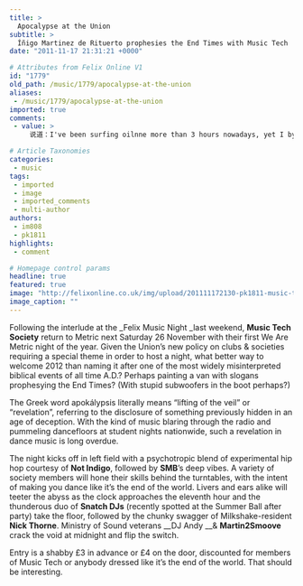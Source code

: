 ```yaml
---
title: >
  Apocalypse at the Union
subtitle: >
  Íñigo Martinez de Rituerto prophesies the End Times with Music Tech
date: "2011-11-17 21:31:21 +0000"

# Attributes from Felix Online V1
id: "1779"
old_path: /music/1779/apocalypse-at-the-union
aliases:
 - /music/1779/apocalypse-at-the-union
imported: true
comments:
 - value: >
     说道：I've been surfing oilnne more than 3 hours nowadays, yet I by no means found any attention-grabbing article like yours. It's beautiful value sufficient for me. In my opinion, if all site owners and bloggers made just right content material as you probably did, the net can be a lot more useful than ever before. “Wherever they burn books, they will also, in the end, burn people.” by Heinrich Heine.,说道：Notwithstanding to become a <a href="http://yluucv.com">scencie</a> college student, Ive simply no concept just what these business people are speaking about and consider them are only scams. So even though i uncovered Earth4Energy site page, I'm amazingly skeptical. With by now misplaced self-confidence in BUILD IT YOURSELF power goods, I thought Earth4Energy in order to generally always be no varying versus 2 goods reported above., who is cheapest for car insurance buy viagra reservoirs usually determining

# Article Taxonomies
categories:
 - music
tags:
 - imported
 - image
 - imported_comments
 - multi-author
authors:
 - im808
 - pk1811
highlights:
 - comment

# Homepage control params
headline: true
featured: true
image: "http://felixonline.co.uk/img/upload/201111172130-pk1811-music-tech-article.jpg"
image_caption: ""
---
```


Following the interlude at the _Felix Music Night _last weekend, __Music Tech Society__ return to Metric next Saturday 26 November with their first We Are Metric night of the year. Given the Union’s new policy on clubs & societies requiring a special theme in order to host a night, what better way to welcome 2012 than naming it after one of the most widely misinterpreted biblical events of all time A.D.? Perhaps painting a van with slogans prophesying the End Times? (With stupid subwoofers in the boot perhaps?)

The Greek word apokálypsis literally means “lifting of the veil” or “revelation”, referring to the disclosure of something previously hidden in an age of deception. With the kind of music blaring through the radio and pummeling dancefloors at student nights nationwide, such a revelation in dance music is long overdue.

The night kicks off in left field with a psychotropic blend of experimental hip hop courtesy of __Not Indigo__, followed by __SMB__’s deep vibes. A variety of society members will hone their skills behind the turntables, with the intent of making you dance like it’s the end of the world. Livers and ears alike will teeter the abyss as the clock approaches the eleventh hour and the thunderous duo of __Snatch DJs__ (recently spotted at the Summer Ball after party) take the floor, followed by the chunky swagger of Milkshake-resident __Nick Thorne__. Ministry of Sound veterans __DJ Andy __& __Martin2Smoove__ crack the void at midnight and flip the switch.

Entry is a shabby £3 in advance or £4 on the door, discounted for members of Music Tech or anybody dressed like it’s the end of the world. That should be interesting.
